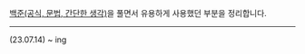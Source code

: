 
[백준(공식, 문법, 간단한 생각)](https://www.notion.so/cfbe995a70664ad9a6be4926a766585e?pvs=4)을 풀면서 유용하게 사용했던 부분을 정리합니다.

---

(23.07.14) ~ ing
